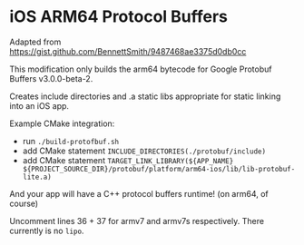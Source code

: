 # iOS ARM64 Protocol Buffers

Adapted from https://gist.github.com/BennettSmith/9487468ae3375d0db0cc

This modification only builds the arm64 bytecode for Google Protobuf Buffers v3.0.0-beta-2.

Creates include directories and .a static libs appropriate for static linking into an iOS app.

Example CMake integration:
- run `./build-protofbuf.sh`
- add CMake statement `INCLUDE_DIRECTORIES(./protobuf/include)`
- add CMake statement `TARGET_LINK_LIBRARY(${APP_NAME} ${PROJECT_SOURCE_DIR}/protobuf/platform/arm64-ios/lib/lib-protobuf-lite.a)`

And your app will have a C++ protocol buffers runtime! (on arm64, of course)

Uncomment lines 36 + 37 for armv7 and armv7s respectively. There currently is no `lipo`.


